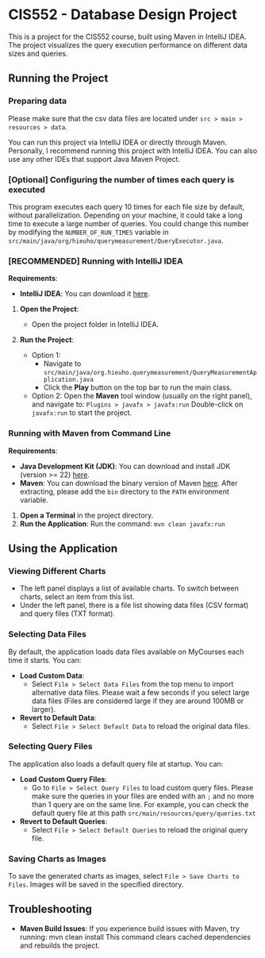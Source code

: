 # CIS552 - Database Design Project

This is a project for the CIS552 course, built using Maven in IntelliJ IDEA.
The project visualizes the query execution performance on different data sizes and queries.

## Running the Project

### Preparing data

Please make sure that the csv data files are located under ```src > main > resources > data```.

You can run this project via IntelliJ IDEA or directly through Maven.
Personally, I recommend running this project with IntelliJ IDEA.
You can also use any other IDEs that support Java Maven Project.

### [Optional] Configuring the number of times each query is executed

This program executes each query 10 times for each file size by default, without parallelization.
Depending on your machine, it could take a long time to execute a large number of queries.
You could change this number by modifying the ```NUMBER_OF_RUN_TIMES``` variable in ```src/main/java/org/hieuho/querymeasurement/QueryExecutor.java```.


### [RECOMMENDED] Running with IntelliJ IDEA

**Requirements**:
- **IntelliJ IDEA**: You can download it [here](https://www.jetbrains.com/idea/).

1. **Open the Project**:
   - Open the project folder in IntelliJ IDEA.

2. **Run the Project**:
   - Option 1:
     - Navigate to ```src/main/java/org.hieuho.querymeasurement/QueryMeasurementApplication.java```
     - Click the **Play** button on the top bar to run the main class.
   - Option 2: Open the **Maven** tool window (usually on the right panel), and navigate to:
     ```Plugins > javafx > javafx:run```
     Double-click on ```javafx:run``` to start the project.

### Running with Maven from Command Line

**Requirements**:
- **Java Development Kit (JDK)**: You can download and install JDK (version >= 22) [here](https://www.oracle.com/java/technologies/downloads/).
- **Maven**: You can download the binary version of Maven [here](https://maven.apache.org/download.cgi). After extracting, please add the ```bin``` directory to the ```PATH``` environment variable.

1. **Open a Terminal** in the project directory.
2. **Run the Application**:
   Run the command: ```mvn clean javafx:run```

## Using the Application

### Viewing Different Charts

- The left panel displays a list of available charts. To switch between charts, select an item from this list.
- Under the left panel, there is a file list showing data files (CSV format) and query files (TXT format).

### Selecting Data Files

By default, the application loads data files available on MyCourses each time it starts. You can:

- **Load Custom Data**:
   - Select ```File > Select Data Files``` from the top menu to import alternative data files. Please wait a few seconds if you select large data files (Files are considered large if they are around 100MB or larger).
- **Revert to Default Data**:
   - Select ```File > Select Default Data``` to reload the original data files.

### Selecting Query Files

The application also loads a default query file at startup. You can:

- **Load Custom Query Files**:
   - Go to ```File > Select Query Files``` to load custom query files. Please make sure the queries in your files are ended with an ```;``` and no more than 1 query are on the same line. For example, you can check the default query file at this path ```src/main/resources/query/queries.txt```
- **Revert to Default Queries**:
   - Select ```File > Select Default Queries``` to reload the original query file.

### Saving Charts as Images

To save the generated charts as images, select ```File > Save Charts to Files```. Images will be saved in the specified directory.

## Troubleshooting

- **Maven Build Issues**: If you experience build issues with Maven, try running:
  mvn clean install
  This command clears cached dependencies and rebuilds the project.

